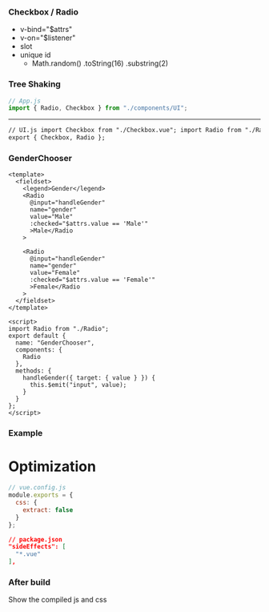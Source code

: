 ### Checkbox / Radio

- v-bind="\$attrs"
- v-on="\$listener"
- slot
- unique id
  - Math.random()
    .toString(16)
    .substring(2)

### Tree Shaking

```js
// App.js
import { Radio, Checkbox } from "./components/UI";
```

---

```html
// UI.js import Checkbox from "./Checkbox.vue"; import Radio from "./Radio.vue";
export { Checkbox, Radio };
```

### GenderChooser

```vue
<template>
  <fieldset>
    <legend>Gender</legend>
    <Radio
      @input="handleGender"
      name="gender"
      value="Male"
      :checked="$attrs.value == 'Male'"
      >Male</Radio
    >

    <Radio
      @input="handleGender"
      name="gender"
      value="Female"
      :checked="$attrs.value == 'Female'"
      >Female</Radio
    >
  </fieldset>
</template>

<script>
import Radio from "./Radio";
export default {
  name: "GenderChooser",
  components: {
    Radio
  },
  methods: {
    handleGender({ target: { value } }) {
      this.$emit("input", value);
    }
  }
};
</script>
```

### Example

# Optimization

```js
// vue.config.js
module.exports = {
  css: {
    extract: false
  }
};
```

```json
// package.json
"sideEffects": [
  "*.vue"
],
```

### After build

Show the compiled js and css
